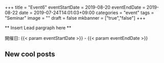 +++
title =  "Event6"
eventStartDate = 2019-08-20
eventEndDate = 2019-08-22
date = 2019-07-24T14:01:03+09:00
categories = "event"
tags = "Seminar"
image = ""
draft = false
mkbanner = ["true","false"]
+++

** Insert Lead pargraph here **

開催日: {{< param eventStartDate >}} - {{< param eventEndDate >}}

## New cool posts


